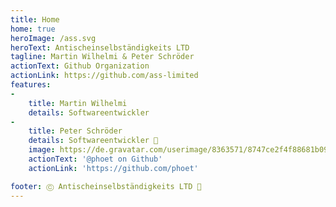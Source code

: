 ```yaml
---
title: Home
home: true
heroImage: /ass.svg
heroText: Antischeinselbständigkeits LTD
tagline: Martin Wilhelmi & Peter Schröder
actionText: Github Organization
actionLink: https://github.com/ass-limited
features:
-
    title: Martin Wilhelmi
    details: Softwareentwickler
-
    title: Peter Schröder
    details: Softwareentwickler 🥳
    image: https://de.gravatar.com/userimage/8363571/8747ce2f4f88681b092ef0f84c7dece9.png
    actionText: '@phoet on Github'
    actionLink: 'https://github.com/phoet'

footer: Ⓒ Antischeinselbständigkeits LTD 🚀
---
```

